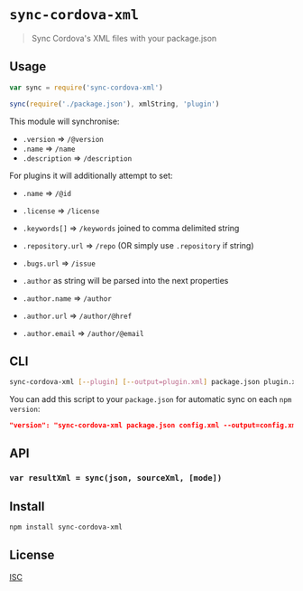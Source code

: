# `sync-cordova-xml`

> Sync Cordova's XML files with your package.json

## Usage

```js
var sync = require('sync-cordova-xml')

sync(require('./package.json'), xmlString, 'plugin')

```

This module will synchronise:

* `.version` => `/@version`
* `.name` => `/name`
* `.description` => `/description`

For plugins it will additionally attempt to set:

* `.name` => `/@id`
* `.license` => `/license`
* `.keywords[]` => `/keywords` joined to comma delimited string

* `.repository.url` => `/repo` (OR simply use `.repository` if string)
* `.bugs.url` => `/issue`
* `.author` as string will be parsed into the next properties
* `.author.name` => `/author`
* `.author.url` => `/author/@href`
* `.author.email` => `/author/@email`

## CLI

```sh
sync-cordova-xml [--plugin] [--output=plugin.xml] package.json plugin.xml
```

You can add this script to your `package.json` for automatic sync on each `npm version`:

```json
"version": "sync-cordova-xml package.json config.xml --output=config.xml && git add config.xml"
```

## API

### `var resultXml = sync(json, sourceXml, [mode])`

## Install

```sh
npm install sync-cordova-xml
```

## License

[ISC](LICENSE.md)
